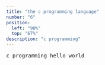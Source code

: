 ```yaml
---
title: "the c programming language"
number: "6"
position:
  left: "90%"
  top: "67%"
description: "c programming"
---
```


<pre>
c programming hello world
</pre>


